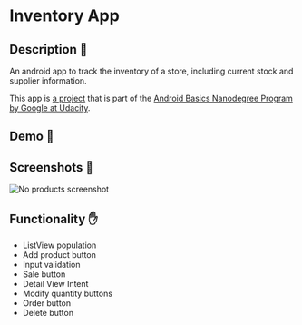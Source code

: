 # Inventory App

## Description :pencil:

An android app to track the inventory of a store, including current stock and supplier information.

This app is [a project](https://www.udacity.com/course/android-basics-data-storage--ud845) that is part of the [Android Basics Nanodegree Program by Google at Udacity](https://www.udacity.com/course/android-basics-nanodegree-by-google--nd803).

## Demo :iphone:

## Screenshots :iphone:

![No products screenshot](https://github.com/joshvocal/Inventory-App/blob/master/demo/screenshot-no-products.png)

## Functionality :hand:

* ListView population
* Add product button
* Input validation
* Sale button
* Detail View Intent
* Modify quantity buttons
* Order button
* Delete button

